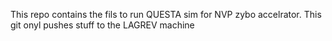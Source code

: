 This repo contains the fils to run QUESTA sim for NVP zybo accelrator. 
This git onyl pushes stuff to the LAGREV machine
